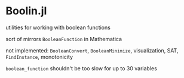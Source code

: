 # Boolin.jl

utilities for working with boolean functions 

sort of mirrors `BooleanFunction` in Mathematica

not implemented: `BooleanConvert`, `BooleanMinimize`, visualization, SAT, `FindInstance`, monotonicity

`boolean_function` shouldn't be too slow for up to 30 variables
